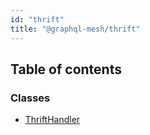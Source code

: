 ```yaml
---
id: "thrift"
title: "@graphql-mesh/thrift"
---
```


## Table of contents

### Classes

- [ThriftHandler](/docs/api/classes/handlers_thrift_src.ThriftHandler)
